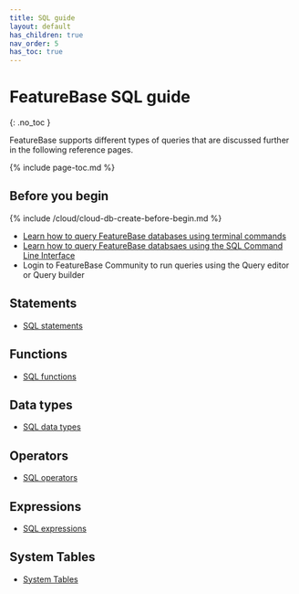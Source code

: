 ```yaml
---
title: SQL guide
layout: default
has_children: true
nav_order: 5
has_toc: true
---
```


# FeatureBase SQL guide
{: .no_toc }

FeatureBase supports different types of queries that are discussed further in the following reference pages.

{% include page-toc.md %}

## Before you begin

{% include /cloud/cloud-db-create-before-begin.md %}

* [Learn how to query FeatureBase databases using terminal commands](/docs/tools/fbsql/fbsql-home)
* [Learn how to query FeatureBase databsaes using the SQL Command Line Interface](/docs/community/com-config/com-config-sql-cli-enable)
* Login to FeatureBase Community to run queries using the Query editor or Query builder

## Statements

* [SQL statements](/docs/sql-guide/statements/statements-home)

## Functions

* [SQL functions](/docs/sql-guide/functions/functions-home)

## Data types

* [SQL data types](/docs/sql-guide/data-types/data-types-home)

## Operators

* [SQL operators](/docs/sql-guide/operators/operators-home)

## Expressions

* [SQL expressions](/docs/sql-guide/expressions/expressions-home)

## System Tables

* [System Tables](/docs/sql-guide/system-tables/system-tables-home)
